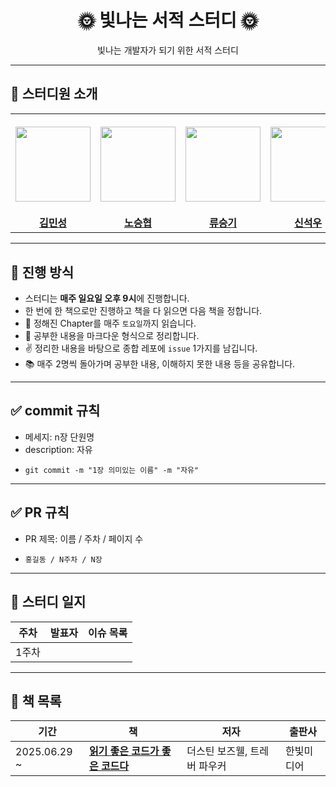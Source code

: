 <div align="center">
  <h1>🌞 빛나는 서적 스터디 🌞</h1>
  <p>빛나는 개발자가 되기 위한 서적 스터디</p>
</div>

---

## 👋 스터디원 소개

<table>
  <tr height="160px">
    <th align="center" width="150px">
      <a href="https://github.com/MinseoungKim1"><img height="120px" width="120px" src="https://avatars.githubusercontent.com/MinseoungKim1"/></a>
    </th>
    <th align="center" width="150px">
      <a href="https://github.com/hungrybugs"><img height="120px" width="120px" src="https://avatars.githubusercontent.com/hungrybugs"/></a>
    </th>
    <th align="center" width="150px">
      <a href="https://github.com/eukkki210"><img height="120px" width="120px" src="https://avatars.githubusercontent.com/eukkki210"/></a>
    </th>
    <th align="center" width="150px">
      <a href="https://github.com/shinseokwoo"><img height="120px" width="120px" src="https://avatars.githubusercontent.com/shinseokwoo"/></a>
    </th>
    <th align="center" width="150px">
      <a href="https://github.com/aaajinnn"><img height="120px" width="120px" src="https://avatars.githubusercontent.com/aaajinnn"/></a>
    </th>
    <th align="center" width="150px">
      <a href="https://github.com/lee-JunR"><img height="120px" width="120px" src="https://avatars.githubusercontent.com/lee-JunR"/></a>
    </th>
  </tr>
  <tr>
    <td align="center"><a href="https://github.com/MinseoungKim1"><strong>김민성</strong></a></td>
    <td align="center"><a href="https://github.com/hungrybugs"><strong>노승협</strong></a></td>
    <td align="center"><a href="https://github.com/eukkki210"><strong>류승기</strong></a></td>
    <td align="center"><a href="https://github.com/shinseokwoo"><strong>신석우</strong></a></td>
    <td align="center"><a href="https://github.com/aaajinnn"><strong>신아진</strong></a></td>
    <td align="center"><a href="https://github.com/lee-JunR"><strong>이준렬</strong></a></td>
  </tr>
</table>



---

## 📌 진행 방식

- 스터디는 **매주 일요일 오후 9시**에 진행합니다.
- 한 번에 한 책으로만 진행하고 책을 다 읽으면 다음 책을 정합니다.
- 📘 정해진 Chapter를 매주 `토요일`까지 읽습니다.
- 📝 공부한 내용을 마크다운 형식으로 정리합니다.
- ✌️ 정리한 내용을 바탕으로 종합 레포에 `issue` 1가지를 남깁니다.
- 📚 매주 2명씩 돌아가며 공부한 내용, 이해하지 못한 내용 등을 공유합니다.

---

## ✅ commit 규칙

- 메세지: n장 단원명
- description: 자유
- ```
  git commit -m "1장 의미있는 이름" -m "자유"
  ```
---

## ✅ PR 규칙

- PR 제목: 이름 / 주차 / 페이지 수
- ```
  홍길동 / N주차 / N장
  ```

---

## 📄 스터디 일지

| **주차** | **발표자** | **이슈 목록** |
| --- | --- | --- |
| 1주차 |  |  |

---

## 📄 책 목록

| **기간** | **책** | **저자** | **출판사** |
| --- | --- | --- | --- |
| 2025.06.29 ~ | [**읽기 좋은 코드가 좋은 코드다**](https://product.kyobobook.co.kr/detail/S000001223831) | 더스틴 보즈웰, 트레버 파우커 |한빛미디어 |